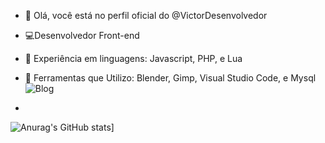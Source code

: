 - 🌙  Olá, você está no perfil oficial do @VictorDesenvolvedor

- 💻Desenvolvedor Front-end

- 💾 Experiência em linguagens: Javascript, PHP, e Lua

- 🧰 Ferramentas que Utilizo: Blender, Gimp, Visual Studio Code, e Mysql
  ![Blog](https://img.shields.io/badge/JavaScript-F7DF1E?style=for-the-badge&logo=javascript&logoColor=black)
- 
![Anurag's GitHub stats](https://github-readme-stats.vercel.app/api?username=VictorDesenvolvedor&show_icons=true&theme=onedark)]

<!---
VictorDesenvolvedor/VictorDesenvolvedor is a ✨ special ✨ repository because its `README.md` (this file) appears on your GitHub profile.
You can click the Preview link to take a look at your changes.
--->

